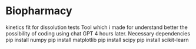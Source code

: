 # Biopharmacy
kinetics fit for dissolution tests
Tool which i made for understand better the possibility of coding using chat GPT 4 hours later.
Necessary dependencies 
pip install numpy
pip install matplotlib
pip install scipy
pip install scikit-learn
